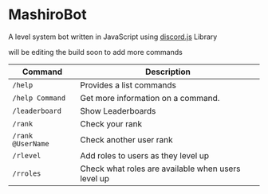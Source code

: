 # MashiroBot

A level system bot written in JavaScript using [discord.js](https://github.com/discordjs/discord.js) Library

will be editing the build soon to add more commands

| Command | Description |
| ------ | ------ |
| `/help` | Provides a list commands |
| `/help Command` | Get more information on a command. |
| `/leaderboard` | Show Leaderboards |
| `/rank` | Check your rank |
| `/rank @UserName` | Check another user rank |
| `/rlevel` | Add roles to users as they level up |
| `/rroles` | Check what roles are available when users level up |
